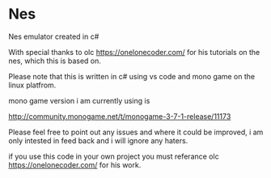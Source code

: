 # Nes
Nes emulator created in c#

With special thanks to olc https://onelonecoder.com/ for his tutorials on the nes, which this is based on.

Please note that this is written in c# using vs code and mono game on the linux platfrom.

mono game version i am currently using is 

http://community.monogame.net/t/monogame-3-7-1-release/11173

Please feel free to point out any issues and where it could be improved, i am only intested in feed back and i will ignore any haters.

if you use this code in your own project you must referance olc https://onelonecoder.com/ for his work.

